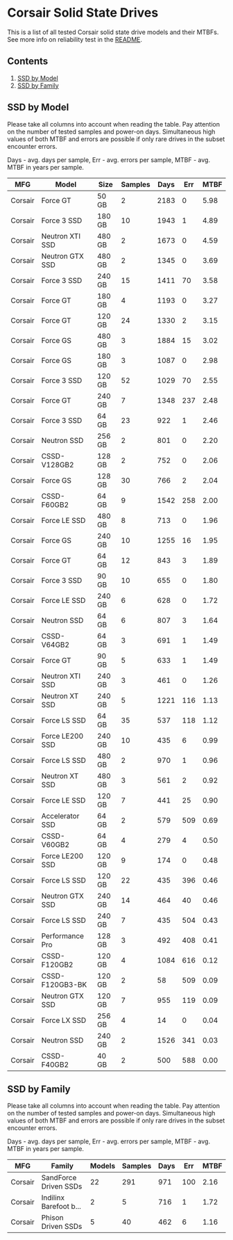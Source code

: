 Corsair Solid State Drives
==========================

This is a list of all tested Corsair solid state drive models and their MTBFs. See
more info on reliability test in the [README](https://github.com/linuxhw/SMART).

Contents
--------

1. [ SSD by Model  ](#ssd-by-model)
2. [ SSD by Family ](#ssd-by-family)

SSD by Model
------------

Please take all columns into account when reading the table. Pay attention on the
number of tested samples and power-on days. Simultaneous high values of both MTBF
and errors are possible if only rare drives in the subset encounter errors.

Days - avg. days per sample,
Err  - avg. errors per sample,
MTBF - avg. MTBF in years per sample.

| MFG       | Model              | Size   | Samples | Days  | Err   | MTBF |
|-----------|--------------------|--------|---------|-------|-------|------|
| Corsair   | Force GT           | 50 GB  | 2       | 2183  | 0     | 5.98   |
| Corsair   | Force 3 SSD        | 180 GB | 10      | 1943  | 1     | 4.89   |
| Corsair   | Neutron XTI SSD    | 480 GB | 2       | 1673  | 0     | 4.59   |
| Corsair   | Neutron GTX SSD    | 480 GB | 2       | 1345  | 0     | 3.69   |
| Corsair   | Force 3 SSD        | 240 GB | 15      | 1411  | 70    | 3.58   |
| Corsair   | Force GT           | 180 GB | 4       | 1193  | 0     | 3.27   |
| Corsair   | Force GT           | 120 GB | 24      | 1330  | 2     | 3.15   |
| Corsair   | Force GS           | 480 GB | 3       | 1884  | 15    | 3.02   |
| Corsair   | Force GS           | 180 GB | 3       | 1087  | 0     | 2.98   |
| Corsair   | Force 3 SSD        | 120 GB | 52      | 1029  | 70    | 2.55   |
| Corsair   | Force GT           | 240 GB | 7       | 1348  | 237   | 2.48   |
| Corsair   | Force 3 SSD        | 64 GB  | 23      | 922   | 1     | 2.46   |
| Corsair   | Neutron SSD        | 256 GB | 2       | 801   | 0     | 2.20   |
| Corsair   | CSSD-V128GB2       | 128 GB | 2       | 752   | 0     | 2.06   |
| Corsair   | Force GS           | 128 GB | 30      | 766   | 2     | 2.04   |
| Corsair   | CSSD-F60GB2        | 64 GB  | 9       | 1542  | 258   | 2.00   |
| Corsair   | Force LE SSD       | 480 GB | 8       | 713   | 0     | 1.96   |
| Corsair   | Force GS           | 240 GB | 10      | 1255  | 16    | 1.95   |
| Corsair   | Force GT           | 64 GB  | 12      | 843   | 3     | 1.89   |
| Corsair   | Force 3 SSD        | 90 GB  | 10      | 655   | 0     | 1.80   |
| Corsair   | Force LE SSD       | 240 GB | 6       | 628   | 0     | 1.72   |
| Corsair   | Neutron SSD        | 64 GB  | 6       | 807   | 3     | 1.64   |
| Corsair   | CSSD-V64GB2        | 64 GB  | 3       | 691   | 1     | 1.49   |
| Corsair   | Force GT           | 90 GB  | 5       | 633   | 1     | 1.49   |
| Corsair   | Neutron XTI SSD    | 240 GB | 3       | 461   | 0     | 1.26   |
| Corsair   | Neutron XT SSD     | 240 GB | 5       | 1221  | 116   | 1.13   |
| Corsair   | Force LS SSD       | 64 GB  | 35      | 537   | 118   | 1.12   |
| Corsair   | Force LE200 SSD    | 240 GB | 10      | 435   | 6     | 0.99   |
| Corsair   | Force LS SSD       | 480 GB | 2       | 970   | 1     | 0.96   |
| Corsair   | Neutron XT SSD     | 480 GB | 3       | 561   | 2     | 0.92   |
| Corsair   | Force LE SSD       | 120 GB | 7       | 441   | 25    | 0.90   |
| Corsair   | Accelerator SSD    | 64 GB  | 2       | 579   | 509   | 0.69   |
| Corsair   | CSSD-V60GB2        | 64 GB  | 4       | 279   | 4     | 0.50   |
| Corsair   | Force LE200 SSD    | 120 GB | 9       | 174   | 0     | 0.48   |
| Corsair   | Force LS SSD       | 120 GB | 22      | 435   | 396   | 0.46   |
| Corsair   | Neutron GTX SSD    | 240 GB | 14      | 464   | 40    | 0.46   |
| Corsair   | Force LS SSD       | 240 GB | 7       | 435   | 504   | 0.43   |
| Corsair   | Performance Pro    | 128 GB | 3       | 492   | 408   | 0.41   |
| Corsair   | CSSD-F120GB2       | 120 GB | 4       | 1084  | 616   | 0.12   |
| Corsair   | CSSD-F120GB3-BK    | 120 GB | 2       | 58    | 509   | 0.09   |
| Corsair   | Neutron GTX SSD    | 120 GB | 7       | 955   | 119   | 0.09   |
| Corsair   | Force LX SSD       | 256 GB | 4       | 14    | 0     | 0.04   |
| Corsair   | Neutron SSD        | 240 GB | 2       | 1526  | 341   | 0.03   |
| Corsair   | CSSD-F40GB2        | 40 GB  | 2       | 500   | 588   | 0.00   |

SSD by Family
-------------

Please take all columns into account when reading the table. Pay attention on the
number of tested samples and power-on days. Simultaneous high values of both MTBF
and errors are possible if only rare drives in the subset encounter errors.

Days - avg. days per sample,
Err  - avg. errors per sample,
MTBF - avg. MTBF in years per sample.

| MFG       | Family                 | Models | Samples | Days  | Err   | MTBF |
|-----------|------------------------|--------|---------|-------|-------|------|
| Corsair   | SandForce Driven SSDs  | 22     | 291     | 971   | 100   | 2.16   |
| Corsair   | Indilinx Barefoot b... | 2      | 5       | 716   | 1     | 1.72   |
| Corsair   | Phison Driven SSDs     | 5      | 40      | 462   | 6     | 1.16   |
